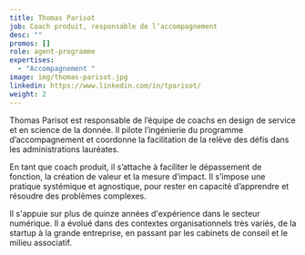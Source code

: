 ```yaml
---
title: Thomas Parisot
job: Coach produit, responsable de lʼaccompagnement
desc: ""
promos: []
role: agent-programme
expertises:
  - "Accompagnement "
image: img/thomas-parisot.jpg
linkedin: https://www.linkedin.com/in/tparisot/
weight: 2
---
```

Thomas Parisot est responsable de lʼéquipe de coachs en design de service et en science de la donnée. Il pilote lʼingénierie du programme dʼaccompagnement et coordonne la facilitation de la relève des défis dans les administrations lauréates. 

En tant que coach produit, il sʼattache à faciliter le dépassement de fonction, la création de valeur et la mesure dʼimpact. Il sʼimpose une pratique systémique et agnostique, pour rester en capacité d’apprendre et résoudre des problèmes complexes.

Il s'appuie sur plus de quinze années d'expérience dans le secteur numérique. Il a évolué dans des contextes organisationnels très variés, de la startup à la grande entreprise, en passant par les cabinets de conseil et le milieu associatif.